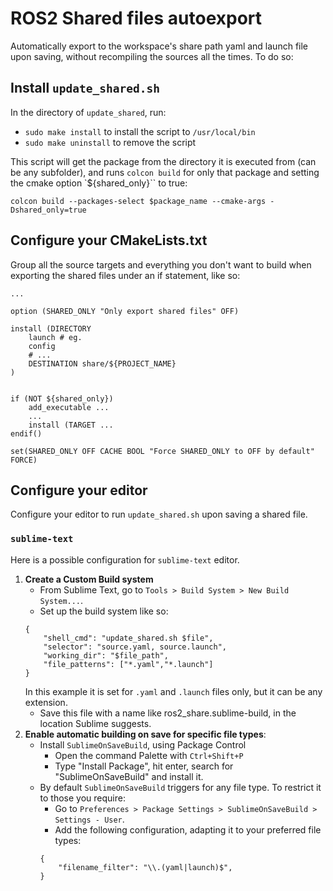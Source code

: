 # ROS2 Shared files autoexport

Automatically export to the workspace's share path yaml and launch file upon saving, without recompiling the sources all the times. To do so:

## Install `update_shared.sh`

In the directory of `update_shared`, run:

* `sudo make install` to install the script to `/usr/local/bin`
* `sudo make uninstall` to remove the script

This script will get the package from the directory it is executed from (can be any subfolder), and runs `colcon build` for only that package and setting the cmake option `${shared_only}`` to true:
```
colcon build --packages-select $package_name --cmake-args -Dshared_only=true
```

## Configure your CMakeLists.txt

Group all the source targets and everything you don't want to build when exporting the shared files under an if statement, like so:
```
...

option (SHARED_ONLY "Only export shared files" OFF)

install (DIRECTORY
	launch # eg.
	config
	# ...
	DESTINATION share/${PROJECT_NAME}
)


if (NOT ${shared_only})
	add_executable ...
	...
	install (TARGET ...
endif()

set(SHARED_ONLY OFF CACHE BOOL "Force SHARED_ONLY to OFF by default" FORCE)
```

## Configure your editor

Configure your editor to run `update_shared.sh` upon saving a shared file. 
### `sublime-text`

Here is a possible configuration for `sublime-text` editor.

1. **Create a Custom Build system**
	- From Sublime Text, go to `Tools > Build System > New Build System...`.
	- Set up the build system like so:
	```
	{
		"shell_cmd": "update_shared.sh $file",
	  	"selector": "source.yaml, source.launch",
		"working_dir": "$file_path",
		"file_patterns": ["*.yaml","*.launch"]
	}
	```
	In this example it is set for `.yaml` and `.launch` files only, but it can be any extension.
	* Save this file with a name like ros2_share.sublime-build, in the location Sublime suggests.
2. **Enable automatic building on save for specific file types**:
	- Install `SublimeOnSaveBuild`, using Package Control
		- Open the command Palette with `Ctrl+Shift+P`
		- Type "Install Package", hit enter, search for "SublimeOnSaveBuild" and install it.
	- By default `SublimeOnSaveBuild` triggers for any file type. To restrict it to those you require:
		- Go to `Preferences > Package Settings > SublimeOnSaveBuild > Settings - User`.
		- Add the following configuration, adapting it to your preferred file types:
		```
		{
			"filename_filter": "\\.(yaml|launch)$",
		}
		```
